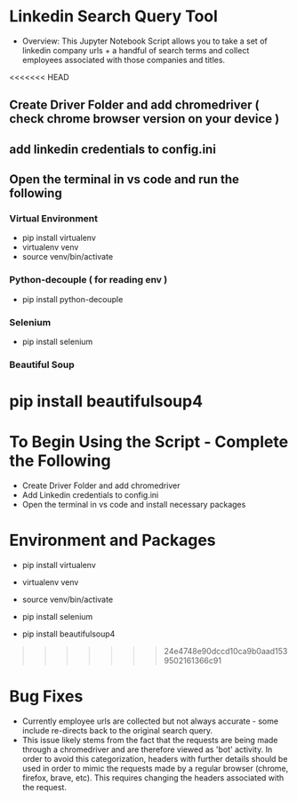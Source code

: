 # Linkedin Search Query Tool 
- Overview: This Jupyter Notebook Script allows you to take a set of linkedin company urls + a handful of search terms and collect employees associated with those companies and titles. 

<<<<<<< HEAD
## Create Driver Folder and add chromedriver ( check chrome browser version on your device )

## add linkedin credentials to config.ini

## Open the terminal in vs code and run the following 

### Virtual Environment
- pip install virtualenv 
- virtualenv venv
- source venv/bin/activate

### Python-decouple ( for reading env )
- pip install python-decouple

### Selenium
- pip install selenium 

### Beautiful Soup
pip install beautifulsoup4
=======
# To Begin Using the Script - Complete the Following 
- Create Driver Folder and add chromedriver 
- Add Linkedin credentials to config.ini
- Open the terminal in vs code and install necessary packages

# Environment and Packages
- pip install virtualenv 
- virtualenv venv
- source venv/bin/activate

- pip install selenium
- pip install beautifulsoup4
>>>>>>> 24e4748e90dccd10ca9b0aad1539502161366c91

# Bug Fixes 
- Currently employee urls are collected but not always accurate - some include re-directs back to the original search query. 
- This issue likely stems from the fact that the requests are being made through a chromedriver and are therefore viewed as 'bot' activity. In order to avoid this categorization, headers with further details should be used in order to mimic the requests made by a regular browser (chrome, firefox, brave, etc). This requires changing the headers associated with the request. 







